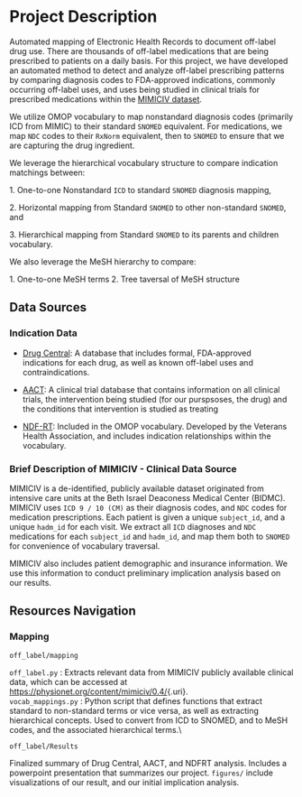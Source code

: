 # Project Description

Automated mapping of Electronic Health Records to document off-label drug use. There are thousands of off-label medications that are being prescribed to patients on a daily basis. For this project, we have developed an automated method to detect and analyze off-label prescribing patterns by comparing diagnosis codes to FDA-approved indications, commonly occurring off-label uses, and uses being studied in clinical trials for prescribed medications within the [MIMICIV dataset](https://physionet.org/content/mimiciv/0.4/).

We utilize OMOP vocabulary to map nonstandard diagnosis codes (primarily ICD from MIMIC) to their standard `SNOMED` equivalent. For medications, we map `NDC` codes to their `RxNorm` equivalent, then to `SNOMED` to ensure that we are capturing the drug ingredient. 

We leverage the hierarchical vocabulary structure to compare indication matchings between:

1\. One-to-one Nonstandard `ICD` to standard `SNOMED` diagnosis mapping,

2\. Horizontal mapping from Standard `SNOMED` to other non-standard `SNOMED`, and

3\. Hierarchical mapping from Standard `SNOMED` to its parents and children vocabulary.

We also leverage the MeSH hierarchy to compare: 

1\. One-to-one MeSH terms 
2\. Tree taversal of MeSH structure

## Data Sources

### Indication Data

- [Drug Central](https://drugcentral.org/): A database that includes formal, FDA-approved indications for each drug, as well as known off-label uses and contraindications. 

- [AACT](https://aact.ctti-clinicaltrials.org/schema): A clinical trial database that contains information on all clinical trials, the intervention being studied (for our purspsoses, the drug) and the conditions that intervention is studied as treating

- [NDF-RT](https://bioportal.bioontology.org/ontologies/NDFRT): Included in the OMOP vocabulary. Developed by the Veterans Health Association, and includes indication relationships within the vocabulary. 

### Brief Description of MIMICIV - Clinical Data Source

MIMICIV is a de-identified, publicly available dataset originated from intensive care units at the Beth Israel Deaconess Medical Center (BIDMC). MIMICIV uses `ICD 9 / 10 (CM)` as their diagnosis codes, and `NDC` codes for medication prescriptions. Each patient is given a unique `subject_id`, and a unique `hadm_id` for each visit. We extract all `ICD` diagnoses and `NDC` medications for each `subject_id` and `hadm_id`, and map them both to `SNOMED` for convenience of vocabulary traversal.

MIMICIV also includes patient demographic and insurance information. We use this information to conduct preliminary implication analysis based on our results.

## Resources Navigation

### Mapping

`off_label/mapping`

`off_label.py` : Extracts relevant data from MIMICIV publicly available clinical data, which can be accessed at [<https://physionet.org/content/mimiciv/0.4/>](https://physionet.org/content/mimiciv/0.4/){.uri}.\
`vocab_mappings.py` : Python script that defines functions that extract standard to non-standard terms or vice versa, as well as extracting hierarchical concepts. Used to convert from ICD to SNOMED, and to MeSH codes, and the associated hierarchical terms.\

`off_label/Results`

Finalized summary of Drug Central, AACT, and NDFRT analysis. Includes a powerpoint presentation that summarizes our project. `figures/` include visualizations of our result, and our initial implication analysis.
